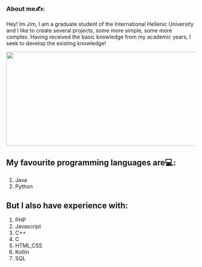 ### About me✍️:

Hey! Im Jim, I am a graduate student of the International Hellenic University and I like to create several projects, some more simple, some more complex. 
Having received the basic knowledge from my academic years, I seek to develop the existing knowledge! 

<img src="https://media0.giphy.com/media/qgQUggAC3Pfv687qPC/giphy.gif" width="800" height="250"/>

## My favourite programming languages are💻:
1. Java
2. Python

## But I also have experience with:
1. PHP
2. Javascript
3. C++
4. C
5. HTML,CSS
6. Kotlin
7. SQL
